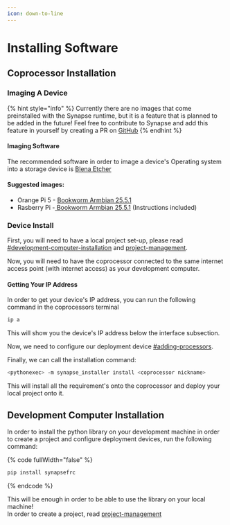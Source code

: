```yaml
---
icon: down-to-line
---
```


# Installing Software

## Coprocessor Installation

### Imaging A Device

{% hint style="info" %}
Currently there are no images that come preinstalled with the Synapse runtime, but it is a feature that is planned to be added in the future! Feel free to contribute to Synapse and add this feature in yourself by creating a PR on [GitHub](https://github.com/DanPeled/Synapse)
{% endhint %}

#### Imaging Software

The recommended software in order to image a device's Operating system into a storage device is [Blena Etcher](https://etcher.balena.io/)

#### Suggested images:

* Orange Pi 5 - [Bookworm Armbian 25.5.1](https://distrohub.kyiv.ua/armbian-dl/orangepi5/archive/Armbian_25.5.1_Orangepi5_bookworm_vendor_6.1.115_minimal.img.xz)
* Rasberry Pi -[ Bookworm Armbian 25.5.1](https://www.armbian.com/rpi4b/) (Instructions included)

### Device Install

First, you will need to have a local project set-up, please read [#development-computer-installation](installing-software.md#development-computer-installation "mention") and [project-management](../usage/project-management/ "mention").

Now, you will need to have the coprocessor connected to the same internet access point (with internet access) as your development computer.

#### Getting Your IP Address

In order to get your device's IP address, you can run the following command in the coprocessors terminal

```bash
ip a
```

This will show you the device's IP address below the interface subsection.

Now, we need to configure our deployment device [#adding-processors](../usage/project-management/#adding-processors "mention").

Finally, we can call the installation command:

```bash
<pythonexec> -m synapse_installer install <coprocessor nickname>
```

This will install all the requirement's onto the coprocessor and deploy your local project onto it.

## Development Computer Installation

In order to install the python library on your development machine in order to create a project and configure deployment devices, run the following command:

{% code fullWidth="false" %}
```bash
pip install synapsefrc
```
{% endcode %}

This will be enough in order to be able to use the library on your local machine!\
In order to create a project, read [project-management](../usage/project-management/ "mention")
